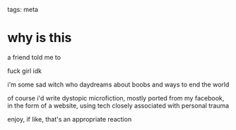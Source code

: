 tags: meta

# why is this

a friend told me to

fuck girl idk

i'm some sad witch who daydreams about boobs and ways to end the world

of course i'd write dystopic microfiction, mostly ported from my facebook, in the form of a website, using tech closely associated with personal trauma

enjoy, if like, that's an appropriate reaction